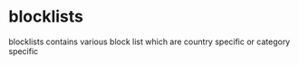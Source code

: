 # blocklists

blocklists contains various block list which are country specific or category specific 
